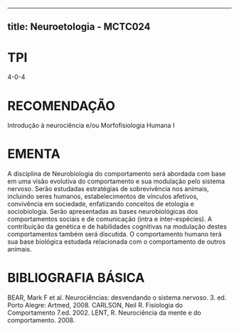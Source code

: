 
---
title: Neuroetologia - MCTC024 
---

# TPI

4-0-4

# RECOMENDAÇÃO

Introdução à neurociência e/ou Morfofisiologia Humana I

# EMENTA

A disciplina de Neurobiologia do comportamento será abordada com base em uma visão evolutiva do comportamento e sua modulação pelo sistema nervoso. Serão estudadas estratégias de sobrevivência nos animais, incluindo seres humanos, estabelecimentos de vínculos afetivos, convivência em sociedade, enfatizando conceitos de etologia e sociobiologia. Serão apresentadas as bases neurobiológicas dos comportamentos sociais e de comunicação (intra e inter-espécies). A contribuição da genética e de habilidades cognitivas na modulação destes comportamentos também será discutida. O comportamento humano terá sua base biológica estudada relacionada com o comportamento de outros animais.

# BIBLIOGRAFIA BÁSICA

BEAR, Mark F et al. Neurociências: desvendando o sistema nervoso. 3. ed. Porto Alegre: Artmed, 2008. 
CARLSON, Neil R. Fisiologia do Comportamento 7.ed. 2002.
LENT, R. Neurociência da mente e do comportamento. 2008.
        